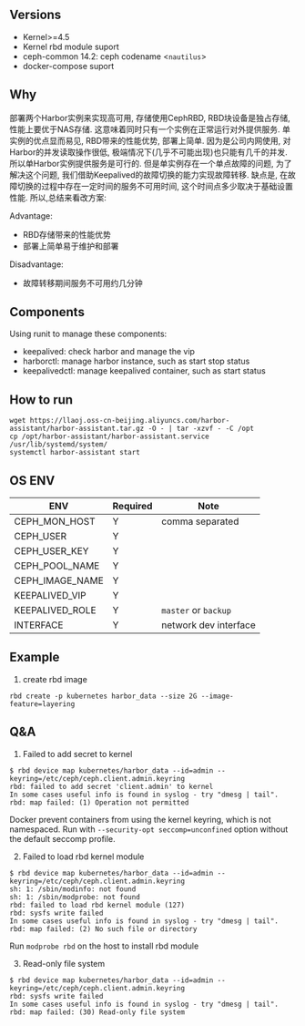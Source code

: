## Versions

- Kernel>=4.5
- Kernel rbd module suport
- ceph-common 14.2: ceph codename <`nautilus`>
- docker-compose suport

## Why

部署两个Harbor实例来实现高可用, 存储使用CephRBD, RBD块设备是独占存储, 性能上要优于NAS存储.
这意味着同时只有一个实例在正常运行对外提供服务. 单实例的优点显而易见, RBD带来的性能优势, 部署上简单. 因为是公司内网使用, 对Harbor的并发读取操作很低, 极端情况下(几乎不可能出现)也只能有几千的并发. 所以单Harbor实例提供服务是可行的.
但是单实例存在一个单点故障的问题, 为了解决这个问题, 我们借助Keepalived的故障切换的能力实现故障转移. 缺点是, 在故障切换的过程中存在一定时间的服务不可用时间, 这个时间点多少取决于基础设置性能. 所以,总结来看改方案:

Advantage:

- RBD存储带来的性能优势
- 部署上简单易于维护和部署

Disadvantage:

- 故障转移期间服务不可用约几分钟

## Components

Using runit to manage these components:

- keepalived: check harbor and manage the vip
- harborctl: manage harbor instance, such as start stop status
- keepalivedctl: manage keepalived container, such as start status

## How to run

```
wget https://llaoj.oss-cn-beijing.aliyuncs.com/harbor-assistant/harbor-assistant.tar.gz -O - | tar -xzvf - -C /opt
cp /opt/harbor-assistant/harbor-assistant.service /usr/lib/systemd/system/
systemctl harbor-assistant start
```

## OS ENV

| ENV             | Required | Note                  |
| --------------- | -------- | --------------------- |
| CEPH_MON_HOST   | Y        | comma separated       |
| CEPH_USER       | Y        |                       |
| CEPH_USER_KEY   | Y        |                       |
| CEPH_POOL_NAME  | Y        |                       |
| CEPH_IMAGE_NAME | Y        |                       |
| KEEPALIVED_VIP  | Y        |                       |
| KEEPALIVED_ROLE | Y        | `master` or `backup`  |
| INTERFACE       | Y        | network dev interface |


## Example

1. create rbd image

```
rbd create -p kubernetes harbor_data --size 2G --image-feature=layering
```

## Q&A

1. Failed to add secret to kernel

```shell
$ rbd device map kubernetes/harbor_data --id=admin --keyring=/etc/ceph/ceph.client.admin.keyring 
rbd: failed to add secret 'client.admin' to kernel
In some cases useful info is found in syslog - try "dmesg | tail".
rbd: map failed: (1) Operation not permitted
```

Docker prevent containers from using the kernel keyring, which is not namespaced. Run with `--security-opt seccomp=unconfined` option without the default seccomp profile.

2. Failed to load rbd kernel module

```shell
$ rbd device map kubernetes/harbor_data --id=admin --keyring=/etc/ceph/ceph.client.admin.keyring
sh: 1: /sbin/modinfo: not found
sh: 1: /sbin/modprobe: not found
rbd: failed to load rbd kernel module (127)
rbd: sysfs write failed
In some cases useful info is found in syslog - try "dmesg | tail".
rbd: map failed: (2) No such file or directory
```

Run `modprobe rbd` on the host to install rbd module

3. Read-only file system

```shell
$ rbd device map kubernetes/harbor_data --id=admin --keyring=/etc/ceph/ceph.client.admin.keyring
rbd: sysfs write failed
In some cases useful info is found in syslog - try "dmesg | tail".
rbd: map failed: (30) Read-only file system
```

